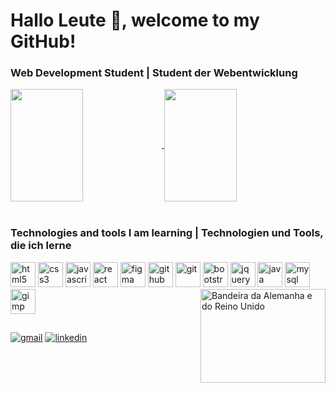 # Hallo Leute 👋, welcome to my GitHub!
### Web Development Student | Student der Webentwicklung

<a href="https://github.com/anuraghazra/github-readme-stats">
  <img align="center" height="180em" width="48%" src="https://github-readme-stats.vercel.app/api?username=MatheusJunior2334&show_icons=true&theme=dark" />
</a>
<a href="https://github.com/MatheusJunior2334/README.md/github-readme-stats">
  <img align="center" height="180em" width="48%" src="https://github-readme-stats.vercel.app/api/top-langs/?username=MatheusJunior2334&layout=compact&theme=dark" />
</a>

<br>
<br>
<h3>Technologies and tools I am learning | Technologien und Tools, die ich lerne</h3>

<div style="display: inline_block">
  <img src="https://cdn.jsdelivr.net/gh/devicons/devicon/icons/html5/html5-original.svg" alt="html5" width="40px" height="40px"/>
  <img src="https://cdn.jsdelivr.net/gh/devicons/devicon/icons/css3/css3-original.svg" alt="css3" width="40px" height="40px"/>
  <img src="https://cdn.jsdelivr.net/gh/devicons/devicon/icons/javascript/javascript-original.svg" alt="javascript" width="40px" height="40px"/>
  <img src="https://cdn.jsdelivr.net/gh/devicons/devicon/icons/react/react-original.svg" alt="react" width="40px" height="40px"/>        
  <img src="https://cdn.jsdelivr.net/gh/devicons/devicon/icons/figma/figma-original.svg" alt="figma" width="40px" height="40px"/>
  <img src="https://cdn.jsdelivr.net/gh/devicons/devicon/icons/github/github-original.svg" alt="github" width="40px" height="40px"/> 
  <img src="https://cdn.jsdelivr.net/gh/devicons/devicon/icons/git/git-original.svg" alt="git" width="40px" height="40px"/>
  <img src="https://cdn.jsdelivr.net/gh/devicons/devicon/icons/bootstrap/bootstrap-original.svg" alt="bootstrap" width="40px" height="40px"/>  
  <img src="https://cdn.jsdelivr.net/gh/devicons/devicon/icons/jquery/jquery-original.svg" alt="jquery" width="40px" height="40px"/>    
  <img src="https://cdn.jsdelivr.net/gh/devicons/devicon/icons/java/java-original.svg" alt="java" width="40px" height="40px"/>
  <img src="https://cdn.jsdelivr.net/gh/devicons/devicon/icons/mysql/mysql-original-wordmark.svg" alt="mysql" width="40px" height="40px"/>        
  <img src="https://cdn.jsdelivr.net/gh/devicons/devicon/icons/gimp/gimp-original.svg" alt="gimp" width="40px" height="40px"/>
  <img src="https://th.bing.com/th/id/R.9aff8f6a2cf9ecd7ed7ad050d09268d7?rik=PjzfRTUeSvJfPQ&pid=ImgRaw&r=0" alt="Bandeira da Alemanha e do Reino Unido" border="0" width="200px" height="150px" align="right"></img>
</div>

##

<a href="mailto:matheusjuniormjg2334@gmail.com" target="_blank"><img src="https://img.shields.io/badge/Gmail-D14836?style=for-the-badge&logo=gmail&logoColor=white" alt="gmail"/></a>
<a href="https://www.linkedin.com/in/matheus-j%C3%BAnior-770746235/" target="_blank"><img src="https://img.shields.io/badge/LinkedIn-0077B5?style=for-the-badge&logo=linkedin&logoColor=white" alt="linkedin"/></a>
